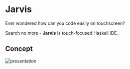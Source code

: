 # Jarvis

Ever wondered how can you code easily on touchscreen?

Search no more - __Jarvis__ is touch-focused Haskell IDE.

## Concept
![presentation](https://cloud.githubusercontent.com/assets/2892794/8335149/2764447e-1a9c-11e5-9bf5-af850a8fc988.gif)
